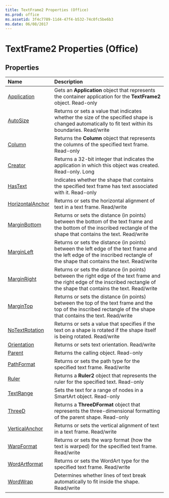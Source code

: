 ```yaml
---
title: TextFrame2 Properties (Office)
ms.prod: office
ms.assetid: 3f4c7789-11d4-47f4-b532-74c0fc5be6b3
ms.date: 06/08/2017
---
```



# TextFrame2 Properties (Office)

## Properties



|**Name**|**Description**|
|:-----|:-----|
|[Application](textframe2-application-property-office.md)|Gets an **Application** object that represents the container application for the **TextFrame2** object. Read-only|
|[AutoSize](textframe2-autosize-property-office.md)| Returns or sets a value that indicates whether the size of the specified shape is changed automatically to fit text within its boundaries. Read/write|
|[Column](textframe2-column-property-office.md)|Returns the **Column** object that represents the columns of the specified text frame. Read-only|
|[Creator](textframe2-creator-property-office.md)|Returns a 32-bit integer that indicates the application in which this object was created. Read-only. Long|
|[HasText](textframe2-hastext-property-office.md)|Indicates whether the shape that contains the specified text frame has text associated with it. Read-only|
|[HorizontalAnchor](textframe2-horizontalanchor-property-office.md)| Returns or sets the horizontal alignment of text in a text frame. Read/write|
|[MarginBottom](textframe2-marginbottom-property-office.md)|Returns or sets the distance (in points) between the bottom of the text frame and the bottom of the inscribed rectangle of the shape that contains the text. Read/write|
|[MarginLeft](textframe2-marginleft-property-office.md)|Returns or sets the distance (in points) between the left edge of the text frame and the left edge of the inscribed rectangle of the shape that contains the text. Read/write|
|[MarginRight](textframe2-marginright-property-office.md)|Returns or sets the distance (in points) between the right edge of the text frame and the right edge of the inscribed rectangle of the shape that contains the text. Read/write|
|[MarginTop](textframe2-margintop-property-office.md)|Returns or sets the distance (in points) between the top of the text frame and the top of the inscribed rectangle of the shape that contains the text. Read/write|
|[NoTextRotation](textframe2-notextrotation-property-office.md)|Returns or sets a value that specifies if the text on a shape is rotated if the shape itself is being rotated. Read/write|
|[Orientation](textframe2-orientation-property-office.md)|Returns or sets text orientation. Read/write|
|[Parent](textframe2-parent-property-office.md)|Returns the calling object. Read-only|
|[PathFormat](textframe2-pathformat-property-office.md)|Returns or sets the path type for the specified text frame. Read/write|
|[Ruler](textframe2-ruler-property-office.md)|Returns a **Ruler2** object that represents the ruler for the specified text. Read-only|
|[TextRange](textframe2-textrange-property-office.md)|Sets the text for a range of nodes in a SmartArt object. Read-only|
|[ThreeD](textframe2-threed-property-office.md)|Returns a **ThreeDFormat** object that represents the three-dimensional formatting of the parent shape. Read-only|
|[VerticalAnchor](textframe2-verticalanchor-property-office.md)|Returns or sets the vertical alignment of text in a text frame. Read/write|
|[WarpFormat](textframe2-warpformat-property-office.md)|Returns or sets the warp format (how the text is warped) for the specified text frame. Read/write|
|[WordArtformat](textframe2-wordartformat-property-office.md)|Returns or sets the WordArt type for the specified text frame. Read/write|
|[WordWrap](textframe2-wordwrap-property-office.md)|Determines whether lines of text break automatically to fit inside the shape. Read/write|


